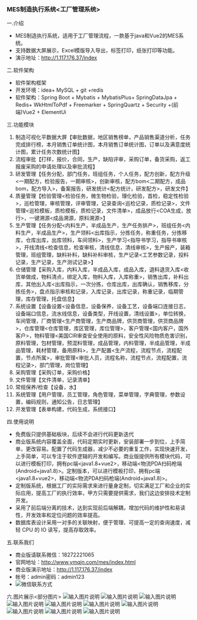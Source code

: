 ### MES制造执行系统<工厂管理系统>


一.介绍
- MES制造执行系统，适用于工厂管理流程，一款基于java和Vue2的MES系统。
- 支持数据大屏展示，Excel模版导入导出，标签打印，纸张打印等功能。
- 演示地址：http://1.117.176.37/index


二.软件架构
- 软件架构框架
- 开发环境：idea+ MySQL + git +redis
- 软件架构：Spring Boot + Mybatis + MybatisPlus+ SpringDataJpa + Redis+ WkHtmlToPdf + Freemarker + SpringQuartz + Security +(前端)Vue2 + ElementUi


三.功能模块
1. 制造可视化平数据大屏【审批数据，地区销售榜单，产品销售渠道分析，任务完成排行榜，本月销售订单统计图，本月销售订单统计图，订单以及满意度统计图，累计任务次数统计图】
2. 流程审批【打样，报价，合同，生产，缺陷评审，采购订单，备货采购，返工报废采购的申请处理以及审批流程】
3. 研发管理【任务分配，部门任务，班组任务，个人任务，配方创新，配方升级<一期配方，检验报告，一期审核>，创新审核，配方bom<二期配方，成品bom，配方导入>，备案报告，研发统计<配方统计，研发配方>，研发文件】
4. 质量管理【检验管理<检验任务，微生物检验，理化检验，首检，稳定性检验>，巡检管理，审核管理，评审管理，记录查询<巡检记录，质检记录>，文件管理<巡检模板，质检模板，质检记录，文件清单>，成品放行<COA生成，放行>，一键溯源<成品溯源，原料溯源>】
5. 生产管理【任务分配<内料生产，半成品生产，生产任务排产>，班组任务<内料生产，半成品生产>，生产领料<出库指示，分拣任务，称重任务，分拣移库，仓库出库，出库领料，车间领料>，生产学习<指导书学习，指导书审核>，开线清线<检查信息，检查审核，清线信息，清线审核>，生产报产，装箱管理，班组管理，缺料补料，缺料补料审核，生产记录<工艺参数记录，投料记录，生产记录，生产测试记录>】
6. 仓储管理【采购入库，内料入库，半成品入库，成品入库，退料退货入库<收货单做成，物料清点，绑定入库，物料入库，入库称重>，销售出库，补料出库，其他出入库<出库指示，一次分拣，仓库出库，出库确认，销售移库，分拣任务>，盘点指示审核和记录，入库记录，出库记录，称重记录，临期管理，库存管理，托盘信息】
7. 系统设置【设备设置<设备信息，设备保养，设备工艺，设备端口连接日志，设备端口信息，流水线信息，设备类型，开线设置，清线设置>，单位转换，车间管理，厂商管理<生产商管理，生产商品牌，供货商管理，供货商品牌>，仓库管理<仓库管理，库区管理，库位管理>，客户管理<国内客户，国外客户>，物料管理<美国CIR审查安全使用的原料，安全性风险物质危害识别，原料管理，包材管理，预混料管理，成品管理，内料管理，半成品管理，半成品管理，耗材管理，备用原料>，生产配置<生产流程，流程节点，流程配置，节点所属>，审批管理<审批人员，流程名称，流程节点，流程配置，流程记录>，部门管理，岗位管理】
8. 采购管理【采购订单，采购价格】
9. 文件管理【文件清单，记录清单】
10. 常规保养/检查【设备，水】
11. 系统管理【用户管理，员工管理，角色管理，菜单管理，字典管理，参数设置，编码规则，通知公告，日志管理】
12. 开发管理【表单构建，代码生成，系统接口】


四.使用说明
- 免费版只提供基础板块，后续不会进行代码更新迭代
- 商业版系统内容覆盖全面，代码定期实时更新，安装部署一步到位，上手简单，更改容易。配置了代码生成器，减少不必要的重复工作，实现快速开发，上手简单，可以专注于软件逻辑的开发和编写。商业版提供所有模块代码，可以进行模板打印，拥有pc端<java1.8+vue2>，移动端<物流PDA扫码枪端(Android+java1.8)>。定制版本，可以进行模板打印，拥有pc端<java1.8+vue2>，移动端<物流PDA扫码枪端(Android+java1.8)>。
- 定制版系统，根据工厂的实际需求来进行量身定制，切实满足工厂和企业的实际应用，提高工厂的执行效率，甲方只需要提供需求，我们这边安排技术定制开发。
- 采用了前后端分离的技术，达到实现前后端解耦，增加代码的维护性和易读性，开发效率和定位问题的效率提高。
- 数据库表设计采用一对多的关联映射，便于管理、可提高一定的查询速度，减轻 CPU 的 IO 读写，提高存取效率。


五.联系我们
- 商业版请联系微信：18272221065
- 官网地址：http://www.ymqjn.com/mes/index.html
- 商业版演示地址：http://1.117.176.37/index
- 帐号：admin密码：admin123
- ![微信联系方式](https://foruda.gitee.com/images/1675912783801751299/08c1a544_5521898.jpeg "微信图片_20230209111926.jpg")


六.图片展示<部分图片>
![输入图片说明](mespc.png)
![输入图片说明](mesipad1.png)
![输入图片说明](mesipad2.png)
![输入图片说明](mespda%20-%20%E5%89%AF%E6%9C%AC.png)
![输入图片说明](mespda2.png)
![输入图片说明](mespda3.png)
![输入图片说明](https://foruda.gitee.com/images/1675920406804776038/aef1e04e_5521898.jpeg "Snipaste_2023-02-09_11-36-07.jpg")
![输入图片说明](https://foruda.gitee.com/images/1675920432640131728/cf2662cf_5521898.jpeg "Snipaste_2023-02-09_11-39-17.jpg")
![输入图片说明](https://foruda.gitee.com/images/1675920769716832596/2a2b313b_5521898.jpeg "Snipaste_2023-02-09_11-39-17.jpg")
![输入图片说明](https://foruda.gitee.com/images/1675921035216037822/207e7c84_5521898.png "微信图片_20230209133700.png")